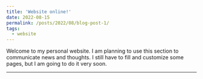 ```yaml
---
title: 'Website online!'
date: 2022-08-15
permalink: /posts/2022/08/blog-post-1/
tags:
  - website
---
```


Welcome to my personal website. I am planning to use this section to communicate news and thoughts. I still have to fill and customize some pages, but I am going to do it very soon. 

------
